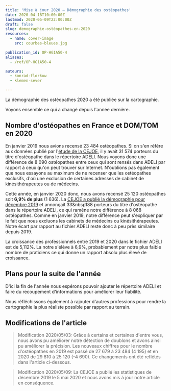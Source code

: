 ```yaml
---
title: 'Mise à jour 2020 – Démographie des ostéopathes'
date: 2020-04-18T10:00:00Z
lastmod: 2020-05-09T22:00:00Z
draft: false
slug: demographie-ostéopathes-en-2020
resources:
  - name: cover-image
    src: courbes-bleues.jpg

publication_id: OP-HG1A50-4
aliases:
  - /ref/OP-HG1A50-4

auteurs:
  - konrad-florkow
  - klemen-sever

---
```


La démographie des ostéopathes 2020 a été publiée sur la cartographie.

Voyons ensemble ce qui a changé depuis l'année dernière.

<!--more-->

## Nombre d'ostéopathes en France et DOM/TOM en 2020

En janvier 2019 nous avions recensé 23&nbsp;484 ostéopathes. Si on s'en réfère aux données
publié par l'[étude de la <abbr title="Compagnie des Experts Judiciaires Ostéopathes Exclusifs">CEJOE</abbr>](https://cejoe.org/demographie-janvier-2019/),
il y avait 31&nbsp;574 porteurs du titre d'ostéopathe dans le répertoire ADELI.
Nous voyons donc une différence de 8&nbsp;090 ostéopathes entre ceux qui sont
rensés dans ADELI par rapport à ceux qu'on peut trouver sur Internet. N'oublions
pas également que nous essayons au maximum de ne recenser que les ostéopathes
exclusifs, d'où une exclusion de certaines adresses de cabinet de kinésithérapeutes
ou de médecins.

Cette année, en janvier 2020 donc, nous avons recensé 25&nbsp;120 ostéopathes
soit **6,9% de plus** (1&nbsp;636). La
[<abbr title="Compagnie des Experts Judiciaires Ostéopathes Exclusifs">CEJOE</abbr>
a publié la démographie pour décembre 2019](https://cejoe.org/demographie-des-porteurs-du-titre-dosteopathe-demographie-des-experts-judiciaires-osteopathes-analyse-et-perspectives-decembre-2019/) et annonçait 33&nbsp188 porteurs
du titre d'ostéopathe dans le répertoire ADELI, ce qui ramène notre différence
à 8&nbsp;068 ostéopathes. Comme en janvier 2019, notre différence peut
s'expliquer par le fait que nous excluons les cabinets de médecins ou
kinésithérapeutes. Notre écart par rapport au fichier ADELI reste donc à peu
près similaire depuis 2019.

La croissance des professionnels entre 2019 et 2020 dans le fichier ADELI est de
5,112%. La notre s'élève à 6,9%, probablement par notre plus faible nombre de
praticiens ce qui donne un rapport absolu plus élevé de croissance.

## Plans pour la suite de l'année
D'ici la fin de l'année nous espérons pouvoir ajouter le répertoire ADELI et
faire du recoupement d'informations pour améliorer leur fiabilité.

Nous réfléchissons également à rajouter d'autres professions pour rendre la
cartographie la plus réaliste possible par rapport au terrain.

## Modifications de l'article
> Modification 2020/05/03: Grâce à certains et certaines d'entre vous, nous avons pu
> améliorer notre détection de doublons et avons ainsi pu améliorer la précision.
> Les nouveaux chiffres pour le nombre d'ostéopathes en 2019 est passé de
> 27&nbsp;679 à 23&nbsp;484 (4&nbsp;195) et en 2020 de 29&nbsp;810 à
> 25&nbsp;120 (-4&nbsp;690). Ce changements ont été reflétés dans l'article
> ci-dessous.

> Modification 2020/05/09: La CEJOE a publié les statistiques de décembre 2019
> le 5 mai 2020 et nous avons mis à jour notre article en conséquence.